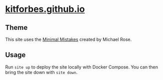 # [kitforbes.github.io][site]

## Theme
This site uses the [Minimal Mistakes][theme] created by Michael Rose.

## Usage
Run `site up` to deploy the site locally with Docker Compose.
You can then bring the site down with `site down`.

<!-- References -->
[site]: https://kitforbes.github.io
[theme]: https://mademistakes.com/work/minimal-mistakes-jekyll-theme/

